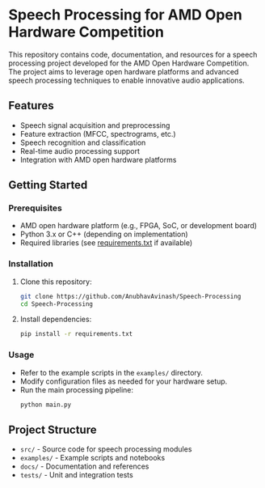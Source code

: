 # Speech Processing for AMD Open Hardware Competition

This repository contains code, documentation, and resources for a speech processing project developed for the AMD Open Hardware Competition. The project aims to leverage open hardware platforms and advanced speech processing techniques to enable innovative audio applications.

## Features

- Speech signal acquisition and preprocessing
- Feature extraction (MFCC, spectrograms, etc.)
- Speech recognition and classification
- Real-time audio processing support
- Integration with AMD open hardware platforms

## Getting Started

### Prerequisites

- AMD open hardware platform (e.g., FPGA, SoC, or development board)
- Python 3.x or C++ (depending on implementation)
- Required libraries (see [requirements.txt](requirements.txt) if available)

### Installation

1. Clone this repository:
    ```sh
    git clone https://github.com/AnubhavAvinash/Speech-Processing
    cd Speech-Processing
    ```
2. Install dependencies:
    ```sh
    pip install -r requirements.txt
    ```

### Usage

- Refer to the example scripts in the `examples/` directory.
- Modify configuration files as needed for your hardware setup.
- Run the main processing pipeline:
    ```sh
    python main.py
    ```

## Project Structure

- `src/` - Source code for speech processing modules
- `examples/` - Example scripts and notebooks
- `docs/` - Documentation and references
- `tests/` - Unit and integration tests

